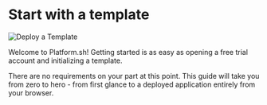 # Start with a template

![Deploy a Template](/images/pretty/home-deploy.png)

Welcome to Platform.sh! Getting started is as easy as opening a free trial account and initializing a template. 

There are no requirements on your part at this point. This guide will take you from zero to hero - from first glance to a deployed application entirely from your browser. 

<html>
   <head>
      <link rel="stylesheet" href="/styles/styles.css">
      <script type = "text/javascript" src = "/scripts/buttons/buttons.js" ></script>
   </head>
   <body>
   <div id = "buttons"></div>
   <script>
   var buttonTextNext = "Get started!";
   makeButtons("nextOnly", buttonTextNext);
   </script>
   </body>
</html>


